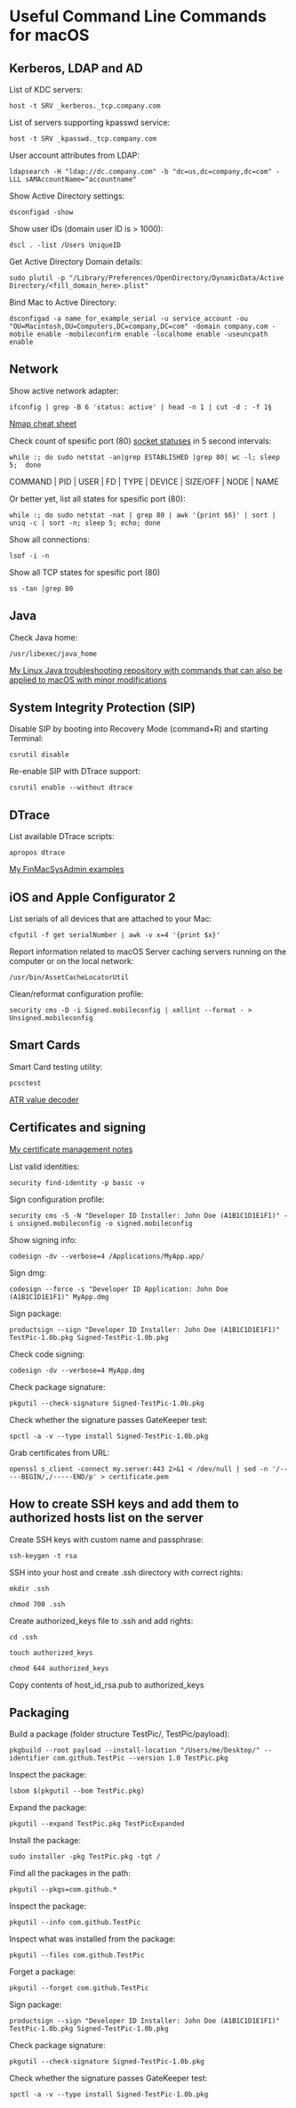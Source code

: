 Useful Command Line Commands for macOS
======================================

Kerberos, LDAP and AD
---------------------

List of KDC servers:

`host -t SRV _kerberos._tcp.company.com`

List of servers supporting kpasswd service:

`host -t SRV _kpasswd._tcp.company.com`

User account attributes from LDAP:

`ldapsearch -H "ldap://dc.company.com" -b "dc=us,dc=company,dc=com" -LLL sAMAccountName="accountname"`

Show Active Directory settings:

`dsconfigad -show`

Show user IDs (domain user ID is > 1000):

`dscl . -list /Users UniqueID`

Get Active Directory Domain details:

`sudo plutil -p "/Library/Preferences/OpenDirectory/DynamicData/Active Directory/<fill_domain_here>.plist"`

Bind Mac to Active Directory:

`dsconfigad -a name_for_example_serial -u service_account -ou "OU=Macintosh,OU=Computers,DC=company,DC=com" -domain company.com -mobile enable -mobileconfirm enable -localhome enable -useuncpath enable`

Network
-------

Show active network adapter:

`ifconfig | grep -B 6 'status: active' | head -n 1 | cut -d : -f 1§`

[Nmap cheat sheet](https://hackertarget.com/nmap-cheatsheet-a-quick-reference-guide/)

Check count of spesific port (80) [socket statuses](https://en.wikipedia.org/wiki/Transmission_Control_Protocol#Protocol_operation) in 5 second intervals:

`while :; do sudo netstat -an|grep ESTABLISHED |grep 80| wc -l; sleep 5;  done`

COMMAND | PID | USER | FD | TYPE | DEVICE | SIZE/OFF | NODE | NAME

Or better yet, list all states for spesific port (80):

`while :; do sudo netstat -nat | grep 80 | awk '{print $6}' | sort | uniq -c | sort -n; sleep 5; echo; done`

Show all connections:

`lsof -i -n`

Show all TCP states for spesific port (80)

`ss -tan |grep 80`

Java
----

Check Java home:

`/usr/libexec/java_home`

[My Linux Java troubleshooting repository with commands that can also be applied to macOS with minor modifications](https://suolapeikko.github.io/md/troubleshooting_java.html)

System Integrity Protection (SIP)
---------------------------------

Disable SIP by booting into Recovery Mode (command+R) and starting Terminal:

`csrutil disable`

Re-enable SIP with DTrace support:

`csrutil enable --without dtrace`

DTrace
------

List available DTrace scripts:

`apropos dtrace`

[My FinMacSysAdmin examples](https://github.com/suolapeikko/dtrace)

iOS and Apple Configurator 2
----------------------------

List serials of all devices that are attached to your Mac:

`cfgutil -f get serialNumber | awk -v x=4 '{print $x}'`

Report information related to macOS Server caching servers running on the computer or on the local network:

`/usr/bin/AssetCacheLocatorUtil`

Clean/reformat configuration profile:

`security cms -D -i Signed.mobileconfig | xmllint --format - > Unsigned.mobileconfig`

Smart Cards
-----------

Smart Card testing utility:

`pcsctest`

[ATR value decoder](https://smartcard-atr.appspot.com)

Certificates and signing
------------------------

[My certificate management notes](https://suolapeikko.github.io/md/about_certificates.html)

List valid identities:

`security find-identity -p basic -v`

Sign configuration profile:

`security cms -S -N "Developer ID Installer: John Doe (A1B1C1D1E1F1)" -i unsigned.mobileconfig -o signed.mobileconfig`

Show signing info:

`codesign -dv --verbose=4 /Applications/MyApp.app/`

Sign dmg:

`codesign --force -s "Developer ID Application: John Doe (A1B1C1D1E1F1)" MyApp.dmg`

Sign package:

`productsign --sign "Developer ID Installer: John Doe (A1B1C1D1E1F1)" TestPic-1.0b.pkg Signed-TestPic-1.0b.pkg`

Check code signing:

`codesign -dv --verbose=4 MyApp.dmg`

Check package signature:

`pkgutil --check-signature Signed-TestPic-1.0b.pkg`

Check whether the signature passes GateKeeper test:

`spctl -a -v --type install Signed-TestPic-1.0b.pkg`

Grab certificates from URL:

`openssl s_client -connect my.server:443 2>&1 < /dev/null | sed -n '/-----BEGIN/,/-----END/p' > certificate.pem`


How to create SSH keys and add them to authorized hosts list on the server
--------------------------------------------------------------------------------

Create SSH keys with custom name and passphrase:

`ssh-keygen -t rsa`

SSH into your host and create .ssh directory with correct rights:

`mkdir .ssh`

`chmod 700 .ssh`

Create authorized_keys file to .ssh and add rights:

`cd .ssh`

`touch authorized_keys`

`chmod 644 authorized_keys`

Copy contents of host_id_rsa.pub to authorized_keys

Packaging
--------------------------------------------------------------------------------

Build a package (folder structure TestPic/, TestPic/payload):

`pkgbuild --root payload --install-location "/Users/me/Desktop/" --identifier com.github.TestPic --version 1.0 TestPic.pkg`

Inspect the package:

`lsbom $(pkgutil --bom TestPic.pkg)`

Expand the package:

`pkgutil --expand TestPic.pkg TestPicExpanded`

Install the package:

`sudo installer -pkg TestPic.pkg -tgt /`

Find all the packages in the path:

`pkgutil --pkgs=com.github.*`

Inspect the package:

`pkgutil --info com.github.TestPic`

Inspect what was installed from the package:

`pkgutil --files com.github.TestPic`

Forget a package:

`pkgutil --forget com.github.TestPic`

Sign package:

`productsign --sign "Developer ID Installer: John Doe (A1B1C1D1E1F1)" TestPic-1.0b.pkg Signed-TestPic-1.0b.pkg`

Check package signature:

`pkgutil --check-signature Signed-TestPic-1.0b.pkg`

Check whether the signature passes GateKeeper test:

`spctl -a -v --type install Signed-TestPic-1.0b.pkg`
